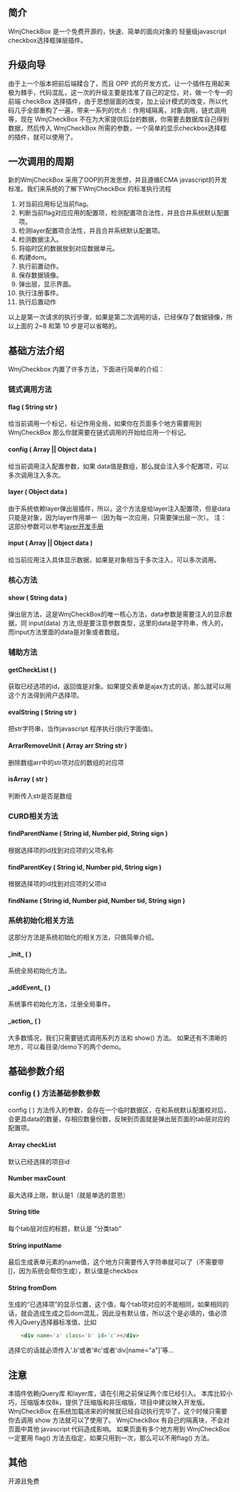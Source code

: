 ﻿## 简介

WmjCheckBox 是一个免费开源的，快速、简单的面向对象的 轻量级javascript checkbox选择框弹层插件。

## 升级向导
由于上一个版本把前后端糅合了，而且 OPP 式的开发方式，让一个插件在用起来极为棘手，代码混乱，这一次的升级主要是找准了自己的定位，对，做一个专一的前端 checkBox 选择插件，由于思想层面的改变，加上设计模式的改变，所以代码几乎全部重构了一遍，带来一系列的优点：作用域隔离，对象调用，链式调用等，现在 WmjCheckBox 不在为大家提供后台的数据，你需要去数据库自己得到数据，然后传入 WmjCheckBox 所需的参数，一个简单的显示checkbox选择框的插件，就可以使用了。

## 一次调用的周期

新的WmjCheckBox 采用了OOP的开发思想，并且遵循ECMA javascript的开发标准。我们来系统的了解下WmjCheckBox 的标准执行流程

1.  对当前应用标记当前flag。
2.  判断当前flag对应应用的配置项，检测配置项合法性，并且合并系统默认配置项。
3.  检测layer配置项合法性，并且合并系统默认配置项。
4.  检测数据注入。
5.  将临时区的数据放到对应数据单元。
6.  构建dom。
7.  执行前置动作。
8.  保存数据镜像。
9.  弹出层，显示界面。
10. 执行注册事件。
11. 执行后置动作

以上是第一次请求的执行步骤，如果是第二次调用的话，已经保存了数据镜像，所以上面的 2~8 和第 10 步是可以省略的。

## 基础方法介绍

WmjCheckbox 内置了许多方法，下面进行简单的介绍：

### 链式调用方法
#### flag ( String str ) 
给当前调用一个标记，标记作用全局，如果你在页面多个地方需要用到WmjCheckBox 那么你就需要在链式调用的开始给应用一个标记。
#### config ( Array || Object data )
给当前调用注入配置参数，如果 data值是数组，那么就会注入多个配置项，可以多次调用注入多次。
#### layer ( Object data )
由于系统依赖layer弹出层插件，所以，这个方法是给layer注入配置项，但是data只能是对象，因为layer作用单一（因为每一次应用，只需要弹出层一次）。
注：这部分参数可以参考[layer开发手册](http://www.layui.com/doc/modules/layer.html#layer.open)
#### input ( Array || Object data )
给当前应用注入具体显示数据，如果是对象相当于多次注入，可以多次调用。
### 核心方法
#### show ( String data )
弹出层方法，这是WmjCheckBox的唯一核心方法，data参数是需要注入的显示数据，同 input(data) 方法,但是要注意参数类型，这里的data是字符串，传入的，而input方法里面的data是对象或者数组。
### 辅助方法
####  getCheckList ( )
获取已经选项的id，返回值是对象。如果提交表单是ajax方式的话，那么就可以用这个方法得到用户选择项。
####  evalString ( String str )
把str字符串，当作javascript 程序执行(执行字面值)。
####  ArrarRemoveUnit ( Array arr String str )
删除数组arr中的str项对应的数组的对应项
####  isArray ( str )
判断传入str是否是数组
### CURD相关方法
####  findParentName ( String id, Number pid, String sign )
根据选择项的id找到对应项的父项名称
####  findParentKey ( String id, Number pid, String sign )
根据选择项的id找到对应项的父项id
####  findName ( String id, Number pid, Number tid, String sign )
### 系统初始化相关方法
这部分方法是系统初始化的相关方法，只做简单介绍。
####  \_init_ ( )
系统全局初始化方法。
####  \_addEvent_ ( )
系统事件初始化方法，注册全局事件。
####  \_action_ ( )

大多数情况，我们只需要链式调用系列方法和 show() 方法。
如果还有不清晰的地方，可以看目录/demo下的两个demo。

## 基础参数介绍
### config ( ) 方法基础参数参数
config ( ) 方法传入的参数，会存在一个临时数据区，在和系统默认配置校对后，会更具data的数量，存相应数量份数，反映到页面就是弹出层页面的tab层对应的配置项。
####  Array checkList
默认已经选择的项目id
####  Number maxCount
最大选择上限，默认是1（就是单选的意思）
####  String title
每个tab层对应的标题，默认是 “分类tab”
####  String inputName
最后生成表单元素的name值，这个地方只需要传入字符串就可以了（不需要带[]，因为系统会帮你生成），默认值是checkbox
####  String fromDom
生成的“已选择项”的显示位置，这个值，每个tab项对应的不能相同，如果相同的话，就会造成生成之后dom混乱，因此没有默认值，所以这个是必填的，值必须传入jQuery选择器标准值，比如 
``` html
    <div name='a' class='b' id='c'></div>
```
选择它的话就必须传入'.b'或者'#c'或者'div[name="a"]'等...

## 注意
本插件依赖jQuery库 和layer库，请在引用之前保证两个库已经引入。
本库比较小巧，压缩版本仅8k，提供了压缩版和非压缩版，项目中建议映入开发版。
WmjCheckBox 在系统加载进来的时候就已经自动执行完毕了，这个时候只需要你去调用 show 方法就可以了使用了。
WmjCheckBox 有自己的隔离块，不会对页面中其他 javascript 代码造成影响。 
如果页面有多个地方用到 WmjCheckBox 一定要用 flag() 方法去指定，如果只用到一次，那么可以不用flag() 方法。

## 其他
开源且免费